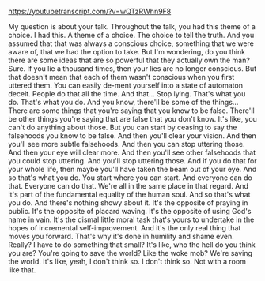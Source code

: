 https://youtubetranscript.com/?v=wQTzRWhn9F8

 My question is about your talk. Throughout the talk, you had this theme of a choice. I had this. A theme of a choice. The choice to tell the truth. And you assumed that that was always a conscious choice, something that we were aware of, that we had the option to take. But I'm wondering, do you think there are some ideas that are so powerful that they actually own the man? Sure. If you lie a thousand times, then your lies are no longer conscious. But that doesn't mean that each of them wasn't conscious when you first uttered them. You can easily de-ment yourself into a state of automaton deceit. People do that all the time. And that... Stop lying. That's what you do. That's what you do. And you know, there'll be some of the things... There are some things that you're saying that you know to be false. There'll be other things you're saying that are false that you don't know. It's like, you can't do anything about those. But you can start by ceasing to say the falsehoods you know to be false. And then you'll clear your vision. And then you'll see more subtle falsehoods. And then you can stop uttering those. And then your eye will clear more. And then you'll see other falsehoods that you could stop uttering. And you'll stop uttering those. And if you do that for your whole life, then maybe you'll have taken the beam out of your eye. And so that's what you do. You start where you can start. And everyone can do that. Everyone can do that. We're all in the same place in that regard. And it's part of the fundamental equality of the human soul. And so that's what you do. And there's nothing showy about it. It's the opposite of praying in public. It's the opposite of placard waving. It's the opposite of using God's name in vain. It's the dismal little moral task that's yours to undertake in the hopes of incremental self-improvement. And it's the only real thing that moves you forward. That's why it's done in humility and shame even. Really? I have to do something that small? It's like, who the hell do you think you are? You're going to save the world? Like the woke mob? We're saving the world. It's like, yeah, I don't think so. I don't think so. Not with a room like that.